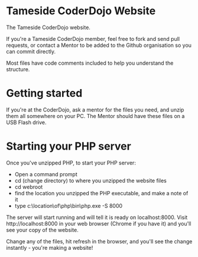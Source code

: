 Tameside CoderDojo Website
=====================

The Tameside CoderDojo website.

If you're a Tameside CoderDojo member, feel free to fork and send pull requests,
or contact a Mentor to be added to the Github organisation so you can commit directly.

Most files have code comments included to help you understand the structure.

Getting started
===============

If you're at the CoderDojo, ask a mentor for the files you need, and unzip them all somewhere on your PC. The Mentor should have these files on a USB Flash drive.

Starting your PHP server
========================

Once you've unzipped PHP, to start your PHP server:

- Open a command prompt
- cd (change directory) to where you unzipped the website files
- cd webroot
- find the location you unzipped the PHP executable, and make a note of it
- type c:\location\of\php\bin\php.exe -S 8000

The server will start running and will tell it is ready on localhost:8000. Visit http://localhost:8000 in your web browser (Chrome if you have it) and you'll see your copy of the website.

Change any of the files, hit refresh in the browser, and you'll see the change instantly - you're making a website!